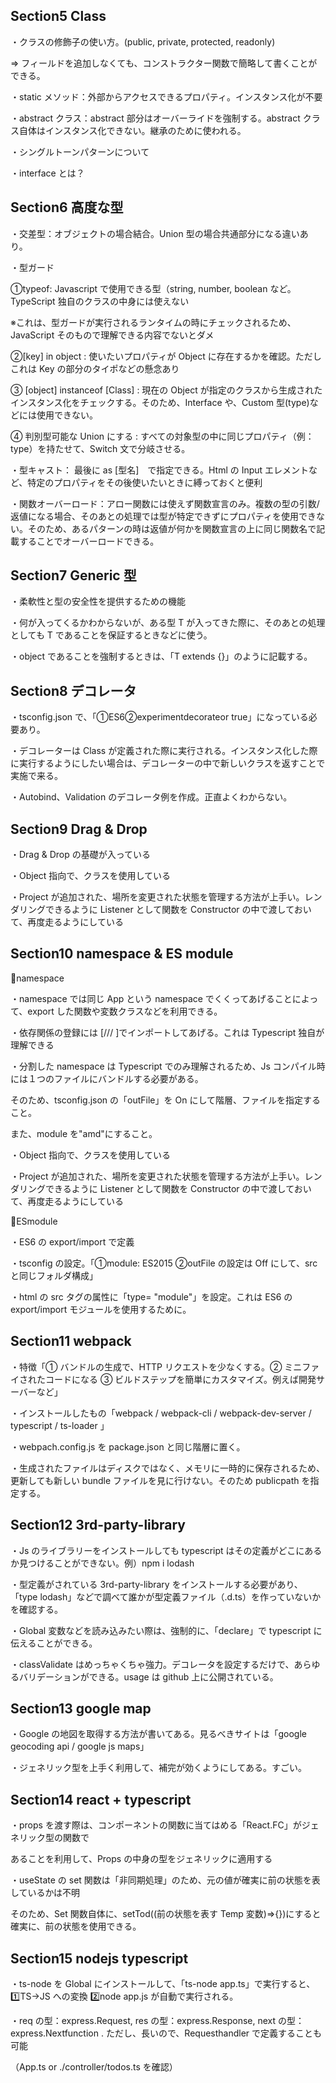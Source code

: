 ## Section5 Class

・クラスの修飾子の使い方。(public, private, protected, readonly)

⇒ フィールドを追加しなくても、コンストラクター関数で簡略して書くことができる。

・static メソッド：外部からアクセスできるプロパティ。インスタンス化が不要

・abstract クラス：abstract 部分はオーバーライドを強制する。abstract クラス自体はインスタンス化できない。継承のために使われる。

・シングルトーンパターンについて

・interface とは？

## Section6 高度な型

・交差型：オブジェクトの場合結合。Union 型の場合共通部分になる違いあり。

・型ガード

①typeof: Javascript で使用できる型（string, number, boolean など。TypeScript 独自のクラスの中身には使えない

※これは、型ガードが実行されるランタイムの時にチェックされるため、JavaScript そのもので理解できる内容でないとダメ

②[key] in object : 使いたいプロパティが Object に存在するかを確認。ただしこれは Key の部分のタイポなどの懸念あり

③ [object] instanceof [Class] : 現在の Object が指定のクラスから生成されたインスタンス化をチェックする。そのため、Interface や、Custom 型(type)などには使用できない。

④ 判別型可能な Union にする : すべての対象型の中に同じプロパティ（例：type）を持たせて、Switch 文で分岐させる。

・型キャスト： 最後に as [型名]　で指定できる。Html の Input エレメントなど、特定のプロパティをその後使いたいときに縛っておくと便利

・関数オーバーロード：アロー関数には使えず関数宣言のみ。複数の型の引数/返値になる場合、そのあとの処理では型が特定できずにプロパティを使用できない。そのため、あるパターンの時は返値が何かを関数宣言の上に同じ関数名で記載することでオーバーロードできる。

## Section7 Generic 型

・柔軟性と型の安全性を提供するための機能

・何が入ってくるかわからないが、ある型 T が入ってきた際に、そのあとの処理としても T であることを保証するときなどに使う。

・object であることを強制するときは、「T extends {}」のように記載する。

## Section8 デコレータ

・tsconfig.json で、「①ES6②experimentdecorateor true」になっている必要あり。

・デコレーターは Class が定義された際に実行される。インスタンス化した際に実行するようにしたい場合は、デコレーターの中で新しいクラスを返すことで実施で来る。

・Autobind、Validation のデコレータ例を作成。正直よくわからない。

## Section9 Drag & Drop

・Drag & Drop の基礎が入っている

・Object 指向で、クラスを使用している

・Project が追加された、場所を変更された状態を管理する方法が上手い。レンダリングできるように Listener として関数を Constructor の中で渡しておいて、再度走るようにしている

## Section10 namespace & ES module

🔸namespace

・namespace では同じ App という namespace でくくってあげることによって、export した関数や変数クラスなどを利用できる。

・依存関係の登録には [/// <reference path="ファイル名"/>]でインポートしてあげる。これは Typescript 独自が理解できる

・分割した namespace は Typescript でのみ理解されるため、Js コンパイル時には１つのファイルにバンドルする必要がある。

そのため、tsconfig.json の「outFile」を On にして階層、ファイルを指定すること。

また、module を"amd"にすること。

・Object 指向で、クラスを使用している

・Project が追加された、場所を変更された状態を管理する方法が上手い。レンダリングできるように Listener として関数を Constructor の中で渡しておいて、再度走るようにしている

🔸ESmodule

・ES6 の export/import で定義

・tsconfig の設定。「①module: ES2015 ②outFile の設定は Off にして、src と同じフォルダ構成」

・html の src タグの属性に「type= "module"」を設定。これは ES6 の export/import モジュールを使用するために。

## Section11 webpack

・特徴「① バンドルの生成で、HTTP リクエストを少なくする。② ミニファイされたコードになる ③ ビルドステップを簡単にカスタマイズ。例えば開発サーバーなど」

・インストールしたもの「webpack / webpack-cli / webpack-dev-server / typescript / ts-loader 」

・webpach.config.js を package.json と同じ階層に置く。

・生成されたファイルはディスクではなく、メモリに一時的に保存されるため、更新しても新しい bundle ファイルを見に行けない。そのため publicpath を指定する。

## Section12 3rd-party-library

・Js のライブラリーをインストールしても typescript はその定義がどこにあるか見つけることができない。例）npm i lodash

・型定義がされている 3rd-party-library をインストールする必要があり、「type lodash」などで調べて誰かが型定義ファイル（.d.ts）を作っていないかを確認する。

・Global 変数などを読み込みたい際は、強制的に、「declare」で typescript に伝えることができる。

・classValidate はめっちゃくちゃ強力。デコレータを設定するだけで、あらゆるバリデーションができる。usage は github 上に公開されている。

## Section13 google map

・Google の地図を取得する方法が書いてある。見るべきサイトは「google geocoding api / google js maps」

・ジェネリック型を上手く利用して、補完が効くようにしてある。すごい。

## Section14 react + typescript

・props を渡す際は、コンポーネントの関数に当てはめる「React.FC」がジェネリック型の関数で

あることを利用して、Props の中身の型をジェネリックに適用する

・useState の set 関数は「非同期処理」のため、元の値が確実に前の状態を表しているかは不明

そのため、Set 関数自体に、setTod((前の状態を表す Temp 変数)=>{})にすると確実に、前の状態を使用できる。

## Section15 nodejs typescript

・ts-node を Global にインストールして、「ts-node app.ts」で実行すると、1️⃣TS→JS への変換 2️⃣node app.js が自動で実行される。

・req の型：express.Request, res の型：express.Response, next の型：express.Nextfunction . ただし、長いので、Requesthandler で定義することも可能

（App.ts or ./controller/todos.ts を確認）
